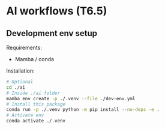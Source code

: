 # AI workflows (T6.5)

## Development env setup

Requirements:

- Mamba / conda

Installation:

```bash
# Optional
cd ./ai
# Inside ./ai folder
mamba env create -p ./.venv --file ./dev-env.yml
# Install this package
conda run -p ./.venv python -m pip install --no-deps -e .
# Activate env
conda activate ./.venv
```
